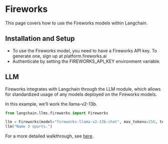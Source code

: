 # Fireworks

This page covers how to use the Fireworks models within Langchain.

## Installation and Setup

- To use the Fireworks model, you need to have a Fireworks API key. To generate one, sign up at platform.fireworks.ai
- Authenticate by setting the FIREWORKS_API_KEY environment variable.

## LLM

Fireworks integrates with Langchain through the LLM module, which allows for standardized usage of any models deployed on the Fireworks models.

In this example, we'll work the llama-v2-13b. 
```python
from langchain.llms.fireworks import Fireworks 

llm = Fireworks(model="fireworks-llama-v2-13b-chat", max_tokens=256, temperature=0.4)
llm("Name 3 sports.")
```

For a more detailed walkthrough, see [here](/docs/integrations/llms/Fireworks).